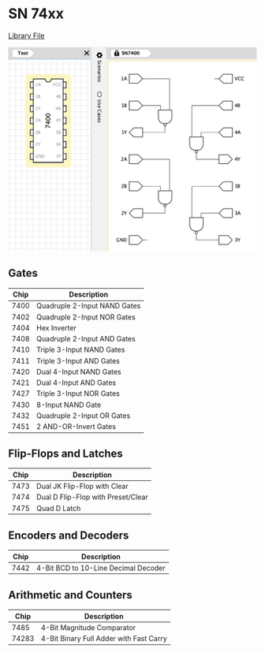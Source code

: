 # SN 74xx

[Library File](https://github.com/flandreas/antares-assets/blob/main/libraries/SN74xx/SN74xx.acl)

![](SN74xx.png)

## Gates

| Chip | Description                  |
|------|------------------------------|
| 7400 | Quadruple 2-Input NAND Gates |
| 7402 | Quadruple 2-Input NOR Gates  |
| 7404 | Hex Inverter                 |
| 7408 | Quadruple 2-Input AND Gates  |
| 7410 | Triple 3-Input NAND Gates    |
| 7411 | Triple 3-Input AND Gates     |
| 7420 | Dual 4-Input NAND Gates      |
| 7421 | Dual 4-Input AND Gates       |
| 7427 | Triple 3-Input NOR Gates     |
| 7430 | 8-Input NAND Gate            |
| 7432 | Quadruple 2-Input OR Gates   |
| 7451 | 2 AND-OR-Invert Gates        |

## Flip-Flops and Latches

| Chip | Description                        |
|------|------------------------------------|
| 7473 | Dual JK Flip-Flop with Clear       |
| 7474 | Dual D Flip-Flop with Preset/Clear |
| 7475 | Quad D Latch                       |

## Encoders and Decoders

| Chip | Description                          |
|------|--------------------------------------|
| 7442 | 4-Bit BCD to 10-Line Decimal Decoder |

## Arithmetic and Counters

| Chip  | Description                             |
|-------|-----------------------------------------|
| 7485  | 4-Bit Magnitude Comparator              |
| 74283 | 4-Bit Binary Full Adder with Fast Carry |
